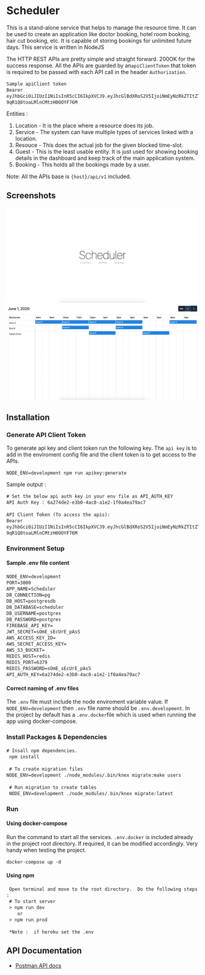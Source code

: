 # Scheduler
This is a stand-alone service that helps to manage the resource time. It can be used to create an application like doctor booking, hotel room booking, hair cut booking, etc. It is capable of storing bookings for unlimited future days. This service is written in NodeJS

The HTTP REST APIs are pretty simple and straight forward. 200OK for the success response. All the APIs are guarded by an`apiClientToken` that token is required to be passed with each API call in the header `Authorization`.

```
Sample apiClient token
Bearer eyJhbGciOiJIUzI1NiIsInR5cCI6IkpXVCJ9.eyJhcGlBdXRoS2V5IjoiNmEyNzRkZTItZTNiMC00YWM4LWExZTItMWYwYTRlYTc5YWM3Iiwic3ViIjowLCJpc3MiOiJTY2hlZHVsZXIiLCJpYXQiOjE1OTA3NTg1MzJ9.dEpniAzPDtjkpzS8-9qR1Q8toaLMlnCMtzH0OOYF76M
```

Entities :
1. Location - It is the place where a resource does its job.
2. Service - The system can have multiple types of services linked with a location.
3. Resouce - This does the actual job for the given blocked time-slot.
4. Guest - This is the least usable entity. It is just used for showing booking details in the dashboard and keep track of the main application system.
5. Booking - This holds all the bookings made by a user.

Note: All the APIs base is ```{host}/api/v1``` included.

## Screenshots
![Main screen](https://raw.githubusercontent.com/saikatdutta1991/scheduler/master/screenshots/01.png "Main screen")
![Booking screen](https://raw.githubusercontent.com/saikatdutta1991/scheduler/master/screenshots/02.png "Booking screen")

## Installation

### Generate API Client Token
To generate api key and client token run the following key. The ```api key``` is to add in the enviroment config file and the client token is to get access to the APIs.
```shell
NODE_ENV=development npm run apikey:generate
```
Sample output : 
```shell
# Set the below api auth key in your env file as API_AUTH_KEY
API Auth Key : 6a274de2-e3b0-4ac8-a1e2-1f0a4ea79ac7

API Client Token (To access the apis): 
Bearer eyJhbGciOiJIUzI1NiIsInR5cCI6IkpXVCJ9.eyJhcGlBdXRoS2V5IjoiNmEyNzRkZTItZTNiMC00YWM4LWExZTItMWYwYTRlYTc5YWM3Iiwic3ViIjowLCJpc3MiOiJTY2hlZHVsZXIiLCJpYXQiOjE1OTA3NTg1MzJ9.dEpniAzPDtjkpzS8-9qR1Q8toaLMlnCMtzH0OOYF76M
```
### Environment Setup
#### Sample .env file content
```shell
NODE_ENV=development
PORT=3000
APP_NAME=Scheduler
DB_CONNECTION=pg
DB_HOST=postgresdb
DB_DATABASE=scheduler
DB_USERNAME=postgres
DB_PASSWORD=postgres
FIREBASE_API_KEY=
JWT_SECRET=sOmE_sEcUrE_pAsS
AWS_ACCESS_KEY_ID=
AWS_SECRET_ACCESS_KEY=
AWS_S3_BUCKET=
REDIS_HOST=redis
REDIS_PORT=6379
REDIS_PASSWORD=sOmE_sEcUrE_pAsS
API_AUTH_KEY=6a274de2-e3b0-4ac8-a1e2-1f0a4ea79ac7
```
#### Correct naming of .env files
The ```.env``` file must include the node enviroment variable value. If ```NODE_ENV=development``` then ```.env``` file name should be ```.env.development```. In the project by default has a ```.env.docker```file which is used when running the app using docker-compose.

### Install Packages & Dependencies
```shell
# Insall npm dependencies.
 npm install
 
 # To create migration files
NODE_ENV=development ./node_modules/.bin/knex migrate:make users
 
 # Run migration to create tables
 NODE_ENV=development ./node_modules/.bin/knex migrate:latest
```
### Run
#### Using docker-compose
Run the command to start all the services. ```.env.docker``` is included already in the project root directory. If required, it can be modified accordingly. Very handy when testing the project.
```shell
docker-compose up -d
```
#### Using npm
```shell
 Open terminal and move to the root directory.  Do the following steps :
 # To start server
 > npm run dev
 	or
 > npm run prod
 
 *Note :  if heroku set the .env
```
## API Documentation
- [Postman API docs](https://documenter.getpostman.com/view/3133283/Szt8fAc5 "Postman API docs")
